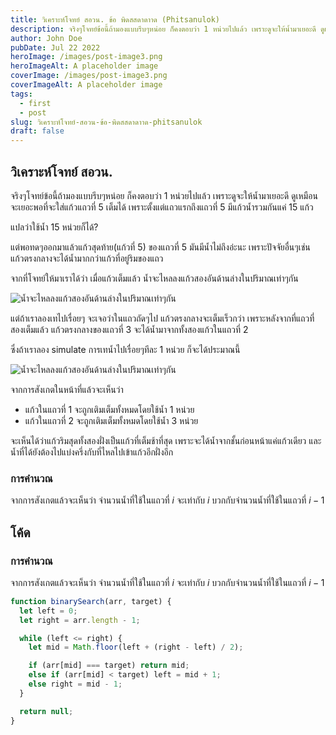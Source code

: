 ```yaml
---
title: วิเคราะห์โจทย์ สอวน. ข้อ พิดสสดาดาาด (Phitsanulok)
description: จริงๆโจทย์ข้อนี้ถ้ามองแบบรีบๆหน่อย ก็คงตอบว่า 1 หน่วยไปแล้ว เพราะดูจะให้น้ำมาเยอะดี ดูเหมือนจะเยอะพอที่จะใส่แก้วแถวที่ 5 เต็มได้ แต่มันมีอะไรมากกว่านั้น
author: John Doe
pubDate: Jul 22 2022
heroImage: /images/post-image3.png
heroImageAlt: A placeholder image
coverImage: /images/post-image3.png
coverImageAlt: A placeholder image
tags:
  - first
  - post
slug: วิเคราะห์โจทย์-สอวน-ข้อ-พิดสสดาดาาด-phitsanulok
draft: false
---
```


## วิเคราะห์โจทย์ สอวน.

จริงๆโจทย์ข้อนี้ถ้ามองแบบรีบๆหน่อย ก็คงตอบว่า 1 หน่วยไปแล้ว เพราะดูจะให้น้ำมาเยอะดี ดูเหมือนจะเยอะพอที่จะใส่แก้วแถวที่ 5 เต็มได้ เพราะตั้งแต่แถวแรกถึงแถวที่ 5 มีแก้วน้ำรวมกันแค่ 15 แก้ว

แปลว่าใช้น้ำ 15 หน่วยก็ได้?

แต่พอทดๆออกมาแล้วแก้วสุดท้าย(แก้วที่ 5) ของแถวที่ 5 มันมีน้ำไม่ถึงอ่ะนะ เพราะปัจจัยอื่นๆเช่น แก้วตรงกลางจะได้น้ำมากกว่าแก้วที่อยู่ริมของแถว

จากที่โจทย์ให้มาเราได้ว่า เมื่อแก้วเต็มแล้ว น้ำจะไหลลงแก้วสองอันด้านล่างในปริมาณเท่าๆกัน

![น้ำจะไหลลงแก้วสองอันด้านล่างในปริมาณเท่าๆกัน](/images/Frame-438.png)

แต่ถ้าเราลองเทไปเรื่อยๆ จะเจอว่าในแถวถัดๆไป แก้วตรงกลางจะเต็มเร็วกว่า เพราะหลังจากที่แถวที่สองเต็มแล้ว แก้วตรงกลางของแถวที่ 3 จะได้น้ำมาจากทั้งสองแก้วในแถวที่ 2

ซึ่งถ้าเราลอง simulate การเทน้ำไปเรื่อยๆทีละ 1 หน่วย ก็จะได้ประมาณนี้

![น้ำจะไหลลงแก้วสองอันด้านล่างในปริมาณเท่าๆกัน](/images/Frame-439.png)

จากการสังเกตในหน้าที่แล้วจะเห็นว่า

- แก้วในแถวที่ 1 จะถูกเติมเต็มทั้งหมดโดยใช้น้ำ 1 หน่วย
- แก้วในแถวที่ 2 จะถูกเติมเต็มทั้งหมดโดยใช้น้ำ 3 หน่วย

จะเห็นได้ว่าแก้วริมสุดทั้งสองฝั่งเป็นแก้วที่เต็มช้าที่สุด เพราะจะได้น้ำจากชั้นก่อนหน้าแค่แก้วเดียว
และน้ำที่ได้ยังต้องไปแบ่งครึ่งกับที่ไหลไปเข้าแก้วอีกฝั่งอีก

### การคำนวณ

จากการสังเกตแล้วจะเห็นว่า จำนวนน้ำที่ใช้ในแถวที่ $i$ จะเท่ากับ $i$ บวกกับจำนวนน้ำที่ใช้ในแถวที่ $i-1$

## โค้ด

### การคำนวณ

จากการสังเกตแล้วจะเห็นว่า จำนวนน้ำที่ใช้ในแถวที่ $i$ จะเท่ากับ $i$ บวกกับจำนวนน้ำที่ใช้ในแถวที่ $i-1$

```js
function binarySearch(arr, target) {
  let left = 0;
  let right = arr.length - 1;

  while (left <= right) {
    let mid = Math.floor(left + (right - left) / 2);

    if (arr[mid] === target) return mid;
    else if (arr[mid] < target) left = mid + 1;
    else right = mid - 1;
  }

  return null;
}
```
